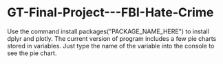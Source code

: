 # GT-Final-Project---FBI-Hate-Crime
Use the command install.packages("PACKAGE_NAME_HERE") to install dplyr and plotly.
The current version of program includes a few pie charts stored in variables. Just type the name of the variable into the console
to see the pie chart.
